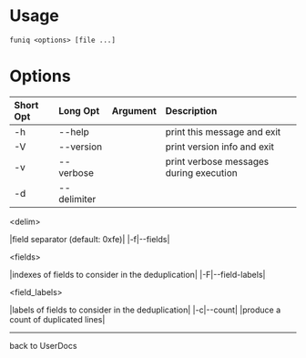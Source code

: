 # Usage #

`funiq <options> [file ...]`



# Options #
|**Short Opt**|**Long Opt**|**Argument**|**Description**|
|:------------|:-----------|:-----------|:--------------|
|-h|--help|  |print this message and exit|
|-V|--version|  |print version info and exit|
|-v|--verbose|  |print verbose messages during execution|
|-d|--delimiter|

&lt;delim&gt;

 |field separator (default: 0xfe)|
|-f|--fields|

&lt;fields&gt;

 |indexes of fields to consider in the deduplication|
|-F|--field-labels|

<field\_labels>

 |labels of fields to consider in the deduplication|
|-c|--count|  |produce a count of duplicated lines|


---

back to UserDocs